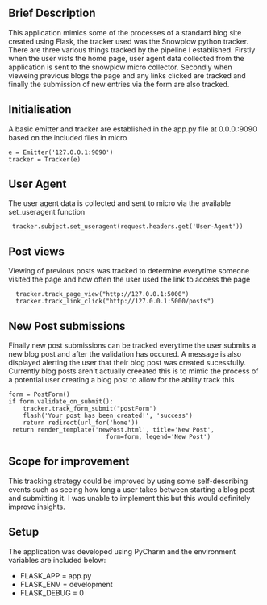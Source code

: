 ## Brief Description ##
This application mimics some of the processes of a standard blog site created using Flask, the tracker used was the Snowplow python tracker. There are three various things 
tracked by the pipeline I established. Firstly when the user vists the home page, user agent data collected from the application is sent to the snowplow micro collector. Secondly 
when vieweing previous blogs the page and any links clicked are tracked and finally the submission of new entries via the form are also tracked.

## Initialisation ##
A basic emitter and tracker are established in the app.py file at 0.0.0.:9090 based on the included files in micro

```
e = Emitter('127.0.0.1:9090')
tracker = Tracker(e)
```

## User Agent ##
The user agent data is collected and sent to micro via the available set_useragent function
```
 tracker.subject.set_useragent(request.headers.get('User-Agent'))
```

## Post views ## 
Viewing of previous posts was tracked to determine everytime someone visited the page and how often the user used the link to access the page 

```
  tracker.track_page_view("http://127.0.0.1:5000")
  tracker.track_link_click("http://127.0.0.1:5000/posts")
```
## New Post submissions ##
Finally new post submissions can be tracked everytime the user submits a new blog post and after the validation has occured. A message is also displayed alerting the user that 
their blog post was created sucessfully. Currently blog posts aren't actually creeated this is to mimic the process of a potential user creating a blog post to allow for the ability
track this

```
form = PostForm()
if form.validate_on_submit():
    tracker.track_form_submit("postForm")
    flash('Your post has been created!', 'success')
    return redirect(url_for('home'))
 return render_template('newPost.html', title='New Post',
                           form=form, legend='New Post')
```
## Scope for improvement ##
This tracking strategy could be improved by using some self-describing events such as seeing how long a user takes between starting a blog post and submitting it. I was unable 
to implement this but this would definitely improve insights. 

## Setup ##
The application was developed using PyCharm and the environment variables are included below:
* FLASK_APP = app.py
* FLASK_ENV = development
* FLASK_DEBUG = 0
